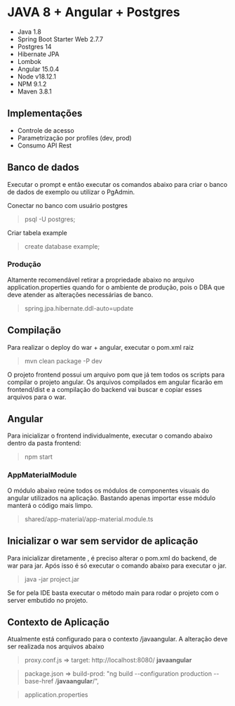 # JAVA 8 + Angular + Postgres

* Java 1.8
* Spring Boot Starter Web 2.7.7
* Postgres 14
* Hibernate JPA
* Lombok
* Angular 15.0.4
* Node v18.12.1
* NPM 9.1.2
* Maven 3.8.1

## Implementações

* Controle de acesso
* Parametrização por profiles (dev, prod)
* Consumo API Rest

## Banco de dados

Executar o prompt e então executar os comandos abaixo para criar o banco de dados de exemplo ou utilizar o PgAdmin.

Conectar no banco com usuário postgres
> psql -U postgres;

Criar tabela example
> create database example;

### Produção

Altamente recomendável retirar a propriedade abaixo no arquivo application.properties quando for o ambiente de produção, pois o DBA que deve atender as alterações necessárias de banco.

> spring.jpa.hibernate.ddl-auto=update 

## Compilação

Para realizar o deploy do war + angular, executar o pom.xml raiz

> mvn clean package -P dev

O projeto frontend possui um arquivo pom que já tem todos os scripts para compilar o projeto angular.
Os arquivos compilados em angular ficarão em frontend/dist e a compilação do backend vai buscar e copiar esses arquivos para o war.

## Angular
Para inicializar o frontend individualmente, executar o comando abaixo dentro da pasta frontend:
> npm start

### AppMaterialModule
O módulo abaixo reúne todos os módulos de componentes visuais do angular utilizados na aplicação. Bastando apenas importar esse módulo manterá o código mais limpo.

> shared/app-material/app-material.module.ts

## Inicializar o war sem servidor de aplicação
Para inicializar diretamente , é preciso alterar o pom.xml do backend, de war para jar. Após isso é só executar o comando abaixo para executar o jar.
>java -jar project.jar

Se for pela IDE basta executar o método main para rodar o projeto com o server embutido no projeto.

## Contexto de Aplicação

Atualmente está configurado para o contexto /javaangular. A alteração deve ser realizada nos arquivos abaixo

> proxy.conf.js => target: http://localhost:8080/ **javaangular**

> package.json => build-prod: "ng build --configuration production --base-href /**javaangular**/",

> application.properties